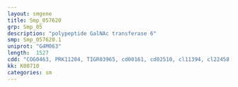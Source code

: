 ```yaml
---
layout: smgene
title: Smp_057620
grp: Smp_05
description: "polypeptide GalNAc transferase 6"
smp: Smp_057620.1
uniprot: "G4M063"
length:  1527
cdd: "COG0463, PRK11204, TIGR03965, cd00161, cd02510, cl11394, cl22458, pfam00535, pfam00652, pfam13641"
kk: K00710
categories: sm
---
```

